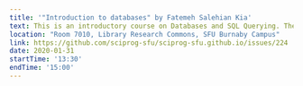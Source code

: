 ```yaml
---
title: '"Introduction to databases" by Fatemeh Salehian Kia'
text: This is an introductory course on Databases and SQL Querying. There are no pre-requisites for this workshop. If you are looking to get acquainted with the concept of Databases and Queries, this is the right workshop for you.
location: "Room 7010, Library Research Commons, SFU Burnaby Campus"
link: https://github.com/sciprog-sfu/sciprog-sfu.github.io/issues/224
date: 2020-01-31
startTime: '13:30'
endTime: '15:00'
---
```

